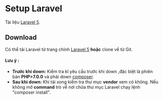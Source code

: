 # Setup Laravel

Tài liệu [Laravel 5](https://laravel.com/docs/5.6).

## Download

Có thể tải Laravel từ trang chính [Laravel 5](https://laravel.com/docs/5.6) **hoặc** clone về từ Git.
#### Lưu ý :
* **Trước khi down:** Kiểm tra kĩ yêu cầu trước khi down ,đặc biệt là phiên bản **PHP>7.0.0** và phải down [composer](https://getcomposer.org/).
* **Sau khi down:** Khi tải xong kiểm tra thư mục **vendor** xem có không. Nếu không mở **command** trỏ về nơi chứa thư mục Laravel chạy lệnh "composer install".
